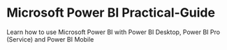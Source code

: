 # Microsoft Power BI Practical-Guide
Learn how to use Microsoft Power BI with Power BI Desktop, Power BI Pro (Service) and Power BI Mobile
